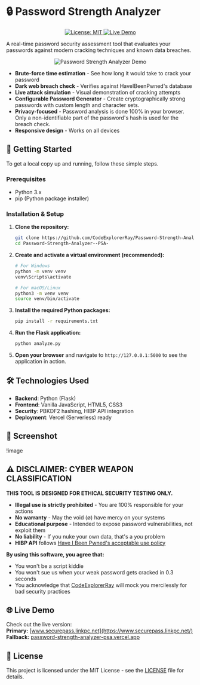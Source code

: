 # 🔒 Password Strength Analyzer

<p align="center">
  <a href="https://opensource.org/licenses/MIT">
    <img src="https://img.shields.io/badge/License-MIT-yellow.svg" alt="License: MIT">
  </a>
  <a href="https://www.securepass.linkpc.net/">
    <img src="https://img.shields.io/badge/Status-Online-brightgreen" alt="Live Demo">
  </a>
</p>

A real-time password security assessment tool that evaluates your passwords against modern cracking techniques and known data breaches.

<p align="center">
  <img src="assets/psa-demo.gif" alt="Password Strength Analyzer Demo">
</p>

- **Brute-force time estimation** - See how long it would take to crack your password
- **Dark web breach check** - Verifies against HaveIBeenPwned's database
- **Live attack simulation** - Visual demonstration of cracking attempts
- **Configurable Password Generator** - Create cryptographically strong passwords with custom length and character sets.
- **Privacy-focused** - Password analysis is done 100% in your browser. Only a non-identifiable part of the password's hash is used for the breach check.
- **Responsive design** - Works on all devices

## 🚀 Getting Started

To get a local copy up and running, follow these simple steps.

### Prerequisites

- Python 3.x
- pip (Python package installer)

### Installation & Setup

1.  **Clone the repository:**
    ```sh
    git clone https://github.com/CodeExplorerRay/Password-Strength-Analyzer--PSA-.git
    cd Password-Strength-Analyzer--PSA-
    ```
2.  **Create and activate a virtual environment (recommended):**
    ```sh
    # For Windows
    python -m venv venv
    venv\Scripts\activate

    # For macOS/Linux
    python3 -m venv venv
    source venv/bin/activate
    ```
3.  **Install the required Python packages:**
    ```sh
    pip install -r requirements.txt
    ```
4.  **Run the Flask application:**
    ```sh
    python analyze.py
    ```
5.  **Open your browser** and navigate to `http://127.0.0.1:5000` to see the application in action.

## 🛠️ Technologies Used
- **Backend**: Python (Flask)
- **Frontend**: Vanilla JavaScript, HTML5, CSS3
- **Security**: PBKDF2 hashing, HIBP API integration
- **Deployment**: Vercel (Serverless) ready

## 📸 Screenshot

!image

## ⚠️ DISCLAIMER: CYBER WEAPON CLASSIFICATION

**THIS TOOL IS DESIGNED FOR ETHICAL SECURITY TESTING ONLY.**  

- **Illegal use is strictly prohibited** - You are 100% responsible for your actions  
- **No warranty** - May the void (∅) have mercy on your systems  
- **Educational purpose** - Intended to expose password vulnerabilities, not exploit them  
- **No liability** - If you nuke your own data, that's a *you* problem  
- **HIBP API** follows [Have I Been Pwned's acceptable use policy](https://haveibeenpwned.com/API/v3#AcceptableUse)  

**By using this software, you agree that:**  
- You won't be a script kiddie  
- You won't sue us when your weak password gets cracked in 0.3 seconds  
- You acknowledge that [CodeExplorerRay](https://github.com/CodeExplorerRay) will mock you mercilessly for bad security practices

## 🌐 Live Demo
Check out the live version:  
**Primary:** [www.securepass.linkpc.net](https://www.securepass.linkpc.net/)  
**Fallback:** [password-strength-analyzer-psa.vercel.app](https://password-strength-analyzer-psa.vercel.app/)

## 📜 License
This project is licensed under the MIT License - see the [LICENSE](https://github.com/CodeExplorerRay/Password-Strength-Analyzer--PSA-/blob/main/License) file for details.
